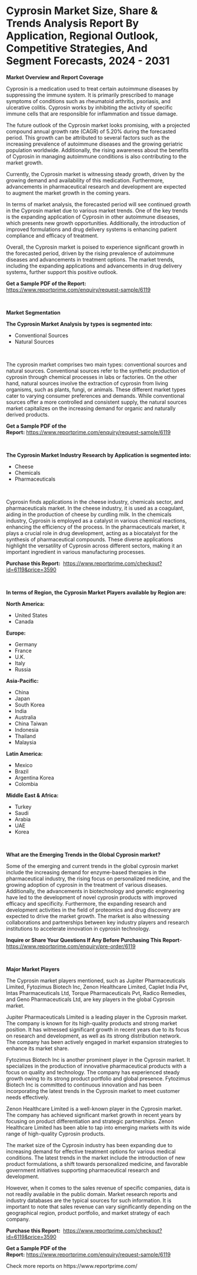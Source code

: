 <p><h1>Cyprosin Market Size, Share & Trends Analysis Report By Application, Regional Outlook, Competitive Strategies, And Segment Forecasts, 2024 - 2031</h1></p><p><strong>Market Overview and Report Coverage</strong></p>
<p><p>Cyprosin is a medication used to treat certain autoimmune diseases by suppressing the immune system. It is primarily prescribed to manage symptoms of conditions such as rheumatoid arthritis, psoriasis, and ulcerative colitis. Cyprosin works by inhibiting the activity of specific immune cells that are responsible for inflammation and tissue damage.</p><p>The future outlook of the Cyprosin market looks promising, with a projected compound annual growth rate (CAGR) of 5.20% during the forecasted period. This growth can be attributed to several factors such as the increasing prevalence of autoimmune diseases and the growing geriatric population worldwide. Additionally, the rising awareness about the benefits of Cyprosin in managing autoimmune conditions is also contributing to the market growth.</p><p>Currently, the Cyprosin market is witnessing steady growth, driven by the growing demand and availability of this medication. Furthermore, advancements in pharmaceutical research and development are expected to augment the market growth in the coming years.</p><p>In terms of market analysis, the forecasted period will see continued growth in the Cyprosin market due to various market trends. One of the key trends is the expanding application of Cyprosin in other autoimmune diseases, which presents new growth opportunities. Additionally, the introduction of improved formulations and drug delivery systems is enhancing patient compliance and efficacy of treatment.</p><p>Overall, the Cyprosin market is poised to experience significant growth in the forecasted period, driven by the rising prevalence of autoimmune diseases and advancements in treatment options. The market trends, including the expanding applications and advancements in drug delivery systems, further support this positive outlook.</p></p>
<p><strong>Get a Sample PDF of the Report:</strong> <a href="https://www.reportprime.com/enquiry/request-sample/6119">https://www.reportprime.com/enquiry/request-sample/6119</a></p>
<p>&nbsp;</p>
<p><strong>Market Segmentation</strong></p>
<p><strong>The Cyprosin Market Analysis by types is segmented into:</strong></p>
<p><ul><li>Conventional Sources</li><li>Natural Sources</li></ul></p>
<p>&nbsp;</p>
<p><p>The cyprosin market comprises two main types: conventional sources and natural sources. Conventional sources refer to the synthetic production of cyprosin through chemical processes in labs or factories. On the other hand, natural sources involve the extraction of cyprosin from living organisms, such as plants, fungi, or animals. These different market types cater to varying consumer preferences and demands. While conventional sources offer a more controlled and consistent supply, the natural sources market capitalizes on the increasing demand for organic and naturally derived products.</p></p>
<p><strong>Get a Sample PDF of the Report:</strong>&nbsp;<a href="https://www.reportprime.com/enquiry/request-sample/6119">https://www.reportprime.com/enquiry/request-sample/6119</a></p>
<p>&nbsp;</p>
<p><strong>The Cyprosin Market Industry Research by Application is segmented into:</strong></p>
<p><ul><li>Cheese</li><li>Chemicals</li><li>Pharmaceuticals</li></ul></p>
<p>&nbsp;</p>
<p><p>Cyprosin finds applications in the cheese industry, chemicals sector, and pharmaceuticals market. In the cheese industry, it is used as a coagulant, aiding in the production of cheese by curdling milk. In the chemicals industry, Cyprosin is employed as a catalyst in various chemical reactions, enhancing the efficiency of the process. In the pharmaceuticals market, it plays a crucial role in drug development, acting as a biocatalyst for the synthesis of pharmaceutical compounds. These diverse applications highlight the versatility of Cyprosin across different sectors, making it an important ingredient in various manufacturing processes.</p></p>
<p><strong>Purchase this Report:</strong>&nbsp; <a href="https://www.reportprime.com/checkout?id=6119&price=3590">https://www.reportprime.com/checkout?id=6119&price=3590</a></p>
<p>&nbsp;</p>
<p><strong>In terms of Region, the Cyprosin Market Players available by Region are:</strong></p>
<p>
    <p> <strong> North America: </strong>
        <ul>
            <li>United States</li>
            <li>Canada</li>
        </ul>
        </p> 
    <p> <strong> Europe: </strong>
        <ul>
            <li>Germany</li>
            <li>France</li>
            <li>U.K.</li>
            <li>Italy</li>
            <li>Russia</li>
        </ul>
        </p> 
    <p> <strong> Asia-Pacific: </strong>
        <ul>
            <li>China</li>
            <li>Japan</li>
            <li>South Korea</li>
            <li>India</li>
            <li>Australia</li>
            <li>China Taiwan</li>
            <li>Indonesia</li>
            <li>Thailand</li>
            <li>Malaysia</li>
        </ul>
        </p> 
    <p> <strong> Latin America: </strong>
        <ul>
            <li>Mexico</li>
            <li>Brazil</li>
            <li>Argentina Korea</li>
            <li>Colombia</li>
        </ul>
        </p> 
    <p> <strong> Middle East & Africa: </strong>
        <ul>
            <li>Turkey</li>
            <li>Saudi</li>
            <li>Arabia</li>
            <li>UAE</li>
            <li>Korea</li>
        </ul>
    </p>
    </p>
<p>&nbsp;</p>
<p><strong>What are the Emerging Trends in the Global Cyprosin market?</strong></p>
<p><p>Some of the emerging and current trends in the global cyprosin market include the increasing demand for enzyme-based therapies in the pharmaceutical industry, the rising focus on personalized medicine, and the growing adoption of cyprosin in the treatment of various diseases. Additionally, the advancements in biotechnology and genetic engineering have led to the development of novel cyprosin products with improved efficacy and specificity. Furthermore, the expanding research and development activities in the field of proteomics and drug discovery are expected to drive the market growth. The market is also witnessing collaborations and partnerships between key industry players and research institutions to accelerate innovation in cyprosin technology.</p></p>
<p><strong>Inquire or Share Your Questions If Any Before Purchasing This Report</strong>- <a href="https://www.reportprime.com/enquiry/pre-order/6119">https://www.reportprime.com/enquiry/pre-order/6119</a></p>
<p>&nbsp;</p>
<p><strong>Major Market Players</strong></p>
<p><p>The Cyprosin market players mentioned, such as Jupiter Pharmaceuticals Limited, Fytozimus Biotech Inc, Zenon Healthcare Limited, Caplet India Pvt, Intas Pharmaceuticals Ltd, Torque Pharmaceuticals Pvt, Radico Remedies, and Geno Pharmaceuticals Ltd, are key players in the global Cyprosin market. </p><p>Jupiter Pharmaceuticals Limited is a leading player in the Cyprosin market. The company is known for its high-quality products and strong market position. It has witnessed significant growth in recent years due to its focus on research and development, as well as its strong distribution network. The company has been actively engaged in market expansion strategies to enhance its market share. </p><p>Fytozimus Biotech Inc is another prominent player in the Cyprosin market. It specializes in the production of innovative pharmaceutical products with a focus on quality and technology. The company has experienced steady growth owing to its strong product portfolio and global presence. Fytozimus Biotech Inc is committed to continuous innovation and has been incorporating the latest trends in the Cyprosin market to meet customer needs effectively.</p><p>Zenon Healthcare Limited is a well-known player in the Cyprosin market. The company has achieved significant market growth in recent years by focusing on product differentiation and strategic partnerships. Zenon Healthcare Limited has been able to tap into emerging markets with its wide range of high-quality Cyprosin products.</p><p>The market size of the Cyprosin industry has been expanding due to increasing demand for effective treatment options for various medical conditions. The latest trends in the market include the introduction of new product formulations, a shift towards personalized medicine, and favorable government initiatives supporting pharmaceutical research and development.</p><p>However, when it comes to the sales revenue of specific companies, data is not readily available in the public domain. Market research reports and industry databases are the typical sources for such information. It is important to note that sales revenue can vary significantly depending on the geographical region, product portfolio, and market strategy of each company.</p></p>
<p><strong>Purchase this Report:</strong>&nbsp;&nbsp;<a href="https://www.reportprime.com/checkout?id=6119&price=3590">https://www.reportprime.com/checkout?id=6119&price=3590</a></p>
<p></p>
<p><strong>Get a Sample PDF of the Report:</strong>&nbsp;<a href="https://www.reportprime.com/enquiry/request-sample/6119">https://www.reportprime.com/enquiry/request-sample/6119</a></p>
<p>Check more reports on https://www.reportprime.com/</p>
